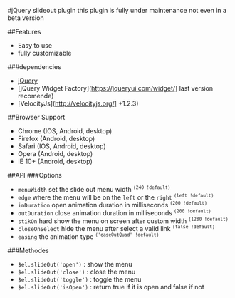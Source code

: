 #jQuery slideout plugin
this plugin is fully under maintenance not even in a beta version

##Features
- Easy to use
- fully customizable

###dependencies
- [jQuery](https://jquery.com/)
- [jQuery Widget Factory](https://jqueryui.com/widget/] last version recomende)
- [VelocityJs](http://velocityjs.org/] +1.2.3)

##Browser Support
- Chrome (IOS, Android, desktop)
- Firefox (Android, desktop)
- Safari (IOS, Android, desktop)
- Opera (Android, desktop)
- IE 10+ (Android, desktop)

##API
###Options
- `menuWidth` set the slide out menu width <sup>`(240 !default)`</sup>
- `edge` where the menu will be on the `left` or the `right` <sup>`(left !default)`</sup>
- `inDuration` open animation duration in milliseconds <sup>`(200 !default)`</sup>
- `outDuration` close animation duration in milliseconds <sup>`(200 !default)`</sup>
- `stikOn` hard show the menu on screen after custom width <sup>`(1280 !default)`</sup>
- `closeOnSelect` hide the menu after select a valid link <sup>`(false !default)`</sup>
- `easing` the animation type <sup>`('easeOutQuad' !default)`</sup>

###Methodes

- `$el.slideOut('open')` : show the menu
- `$el.slideOut('close')` : close the menu
- `$el.slideOut('toggle')` : toggle the menu
- `$el.slideOut('isOpen')` : return true if it is open and false if not
